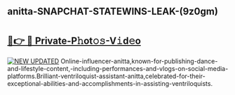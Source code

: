 ## anitta-SNAPCHAT-STATEWINS-LEAK-(9z0gm)


# <h2><a href="https://mediaupload.pro?-20M">🔗👉 🔴 Private-P𝚑ot𝚘𝚜-V𝚒d𝚎o</a></h2>

[![NEW UPDATED](https://i.imgur.com/0qMVB7G.gif)](https://mediaupload.pro?-20M)
Online-influencer-anitta,known-for-publishing-dance-and-lifestyle-content,-including-performances-and-vlogs-on-social-media-platforms.Brilliant-ventriloquist-assistant-anitta,celebrated-for-their-exceptional-abilities-and-accomplishments-in-assisting-ventriloquists.  